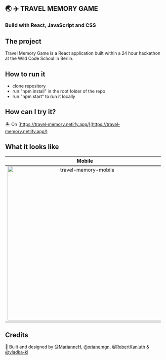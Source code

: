 ## :earth_asia: :airplane: TRAVEL MEMORY GAME

### Build with React, JavaScript and CSS

## The project

Travel Memory Game is a React application built within a 24 hour hackathon at the Wild Code School in Berlin.

## How to run it
* clone repository
* run "npm install" in the root folder of the repo
* run "npm start" to run it locally

## How can I try it?

:desert_island: On [https://travel-memory.netlify.app/](https://travel-memory.netlify.app/)

## What it looks like

Mobile             |  Desktop
:-------------------------:|:-------------------------:
<img src="https://user-images.githubusercontent.com/11974105/211497907-46005693-7cf5-4b40-a13b-c64b4466d0f3.png" alt="travel-memory-mobile" height="500" width="auto"  />| <img src="https://user-images.githubusercontent.com/11974105/211499729-cde8d260-ee5b-4c15-ba17-f59a8b4e8d56.png" alt="travel-memory-desktop" height="500" width="auto" />

## Credits

:raised_hands: Built and designed by [@MarianneH](https://github.com/MarianneH), [@orianemgn](https://github.com/orianemgn/), [@RobertKaniuth](https://github.com/RobertKaniuth) & [@vladka-kl](https://github.com/vladka-kl)
